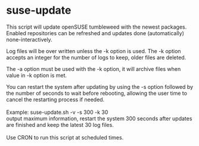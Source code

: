 # suse-update
This script will update openSUSE tumbleweed with the newest packages.  <br>
Enabled repositories can be refreshed and updates done (automatically) none-interactively. <br>

Log files will be over written unless the -k option is used. The -k option accepts an integer for the number of logs to keep, older files are deleted.<br>

The -a option must be used with the -k option, it will archive files when value in -k option is met.  

You can restart the system after updating by using the -s option followed by the number of seconds to wait before rebooting, allowing the user time to cancel the restarting process if needed. <br>
 <br>
Example:
  suse-update.sh -v -s 300 -k 30 <br>
  output maximum information, restart the system 300 seconds after updates are finished and keep the latest 30 log files. <br>
   <br>
Use CRON to run this script at scheduled times.<br>
